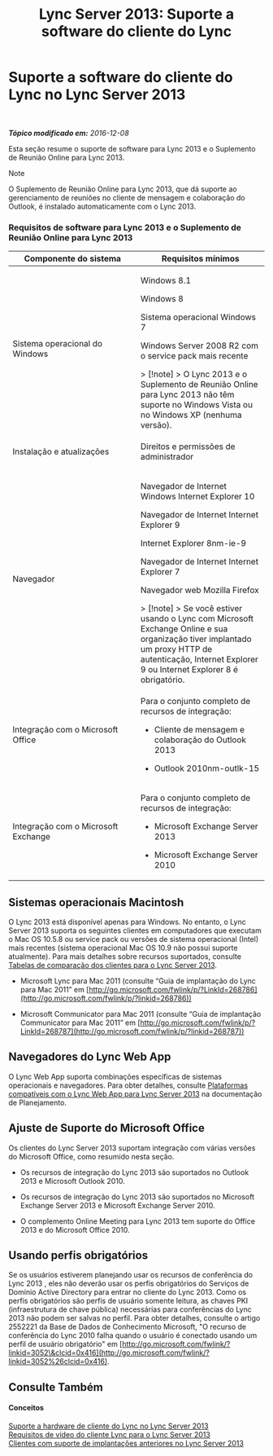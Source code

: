 ﻿---
title: 'Lync Server 2013: Suporte a software do cliente do Lync'
TOCTitle: Suporte a software do cliente do Lync
ms:assetid: a6851e38-ba9a-4f19-9aa7-d8accf4d62b3
ms:mtpsurl: https://technet.microsoft.com/pt-br/library/Gg412781(v=OCS.15)
ms:contentKeyID: 49307699
ms.date: 12/10/2016
mtps_version: v=OCS.15
ms.translationtype: HT
---

# Suporte a software do cliente do Lync no Lync Server 2013

 

_**Tópico modificado em:** 2016-12-08_

Esta seção resume o suporte de software para Lync 2013 e o Suplemento de Reunião Online para Lync 2013.

> [!note]  
> O Suplemento de Reunião Online para Lync 2013, que dá suporte ao gerenciamento de reuniões no cliente de mensagem e colaboração do Outlook, é instalado automaticamente com o Lync 2013.

### Requisitos de software para Lync 2013 e o Suplemento de Reunião Online para Lync 2013

<table>
<colgroup>
<col style="width: 50%" />
<col style="width: 50%" />
</colgroup>
<thead>
<tr class="header">
<th>Componente do sistema</th>
<th>Requisitos mínimos</th>
</tr>
</thead>
<tbody>
<tr class="odd">
<td><p>Sistema operacional do Windows</p></td>
<td><p>Windows 8.1</p>
<p>Windows 8</p>
<p>Sistema operacional Windows 7</p>
<p>Windows Server 2008 R2 com o service pack mais recente</p>
<div class="alert">
> [!note]  
> O Lync 2013 e o Suplemento de Reunião Online para Lync 2013 não têm suporte no Windows Vista ou no Windows XP (nenhuma versão).
</div></td>
</tr>
<tr class="even">
<td><p>Instalação e atualizações</p></td>
<td><p>Direitos e permissões de administrador</p></td>
</tr>
<tr class="odd">
<td><p>Navegador</p></td>
<td><p>Navegador de Internet Windows Internet Explorer 10</p>
<p>Navegador de Internet Internet Explorer 9</p>
<p>Internet Explorer 8nm-ie-9</p>
<p>Navegador de Internet Internet Explorer 7</p>
<p>Navegador web Mozilla Firefox</p>
<div class="alert">
> [!note]  
> Se você estiver usando o Lync com Microsoft Exchange Online e sua organização tiver implantado um proxy HTTP de autenticação, Internet Explorer 9 ou Internet Explorer 8 é obrigatório.
</div></td>
</tr>
<tr class="even">
<td><p>Integração com o Microsoft Office</p></td>
<td><p>Para o conjunto completo de recursos de integração:</p><ul><li><p>Cliente de mensagem e colaboração do Outlook 2013</p></li><li><p>Outlook 2010nm-outlk-15</p></li></ul></td>
</tr>
<tr class="odd">
<td><p>Integração com o Microsoft Exchange</p></td>
<td><p>Para o conjunto completo de recursos de integração:</p><ul><li><p>Microsoft Exchange Server 2013</p></li><li><p>Microsoft Exchange Server 2010</p></li></ul></td>
</tr>
</tbody>
</table>


## Sistemas operacionais Macintosh

O Lync 2013 está disponível apenas para Windows. No entanto, o Lync Server 2013 suporta os seguintes clientes em computadores que executam o Mac OS 10.5.8 ou service pack ou versões de sistema operacional (Intel) mais recentes (sistema operacional Mac OS 10.9 não possui suporte atualmente). Para mais detalhes sobre recursos suportados, consulte [Tabelas de comparação dos clientes para o Lync Server 2013](lync-server-2013-desktop-client-comparison-tables.md).

  - Microsoft Lync para Mac 2011 (consulte “Guia de implantação do Lync para Mac 2011” em [http://go.microsoft.com/fwlink/p/?LinkId=268786](http://go.microsoft.com/fwlink/p/?linkid=268786))

  - Microsoft Communicator para Mac 2011 (consulte “Guia de implantação Communicator para Mac 2011” em [http://go.microsoft.com/fwlink/p/?LinkId=268787](http://go.microsoft.com/fwlink/p/?linkid=268787))

## Navegadores do Lync Web App

O Lync Web App suporta combinações específicas de sistemas operacionais e navegadores. Para obter detalhes, consulte [Plataformas compatíveis com o Lync Web App para Lync Server 2013](lync-server-2013-lync-web-app-supported-platforms.md) na documentação de Planejamento.

## Ajuste de Suporte do Microsoft Office

Os clientes do Lync Server 2013 suportam integração com várias versões do Microsoft Office, como resumido nesta seção.

  - Os recursos de integração do Lync 2013 são suportados no Outlook 2013 e Microsoft Outlook 2010.

  - Os recursos de integração do Lync 2013 são suportados no Microsoft Exchange Server 2013 e Microsoft Exchange Server 2010.

  - O complemento Online Meeting para Lync 2013 tem suporte do Office 2013 e do Microsoft Office 2010.

## Usando perfis obrigatórios

Se os usuários estiverem planejando usar os recursos de conferência do Lync 2013 , eles não deverão usar os perfis obrigatórios do Serviços de Domínio Active Directory para entrar no cliente do Lync 2013. Como os perfis obrigatórios são perfis de usuário somente leitura, as chaves PKI (infraestrutura de chave pública) necessárias para conferências do Lync 2013 não podem ser salvas no perfil. Para obter detalhes, consulte o artigo 2552221 da Base de Dados de Conhecimento Microsoft, "O recurso de conferência do Lync 2010 falha quando o usuário é conectado usando um perfil de usuário obrigatório" em [http://go.microsoft.com/fwlink/?linkid=3052\&clcid=0x416](http://go.microsoft.com/fwlink/?linkid=3052%26clcid=0x416).

## Consulte Também

#### Conceitos

[Suporte a hardware de cliente do Lync no Lync Server 2013](lync-server-2013-lync-client-hardware-support.md)  
[Requisitos de vídeo do cliente Lync para o Lync Server 2013](lync-server-2013-lync-client-video-requirements.md)  
[Clientes com suporte de implantações anteriores no Lync Server 2013](lync-server-2013-supported-clients-from-previous-deployments.md)


